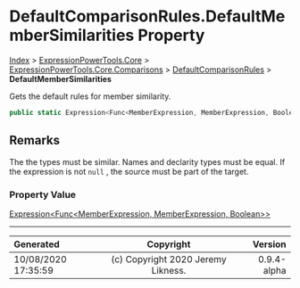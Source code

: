 ﻿# DefaultComparisonRules.DefaultMemberSimilarities Property

[Index](../index.md) > [ExpressionPowerTools.Core](ExpressionPowerTools.Core.a.md) > [ExpressionPowerTools.Core.Comparisons](ExpressionPowerTools.Core.Comparisons.n.md) > [DefaultComparisonRules](ExpressionPowerTools.Core.Comparisons.DefaultComparisonRules.cs.md) > **DefaultMemberSimilarities**

Gets the default rules for member similarity.

```csharp
public static Expression<Func<MemberExpression, MemberExpression, Boolean>> DefaultMemberSimilarities { get; }
```

## Remarks

The the types must be similar. Names and declarity types must be equal.
            If the expression is not `null` , the source must be part of the
            target.

### Property Value

 [Expression&lt;Func&lt;MemberExpression, MemberExpression, Boolean>>](https://docs.microsoft.com/dotnet/api/system.linq.expressions.expression-1) 


---

| Generated | Copyright | Version |
| :-- | :-: | --: |
| 10/08/2020 17:35:59 | (c) Copyright 2020 Jeremy Likness. | 0.9.4-alpha |

